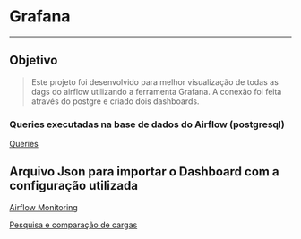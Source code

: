 # Grafana
----
## Objetivo

> Este projeto foi desenvolvido para melhor visualização de todas as dags do airflow utilizando a ferramenta Grafana. A conexão foi feita através do postgre e criado dois dashboards.

### Queries executadas na base de dados do Airflow (postgresql)

[Queries](<./Airflow_Grafana_Queries.sql>)


## Arquivo Json para importar o Dashboard com a configuração utilizada

[Airflow Monitoring](<./Airflow monitoring-1588283872430.json>)

[Pesquisa e comparação de cargas](<./Pesquisar por Tabela-1588283953620.json>)
